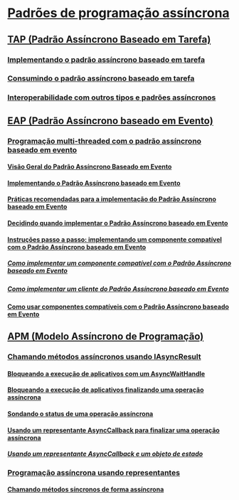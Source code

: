 # [Padrões de programação assíncrona](index.md)
## [TAP (Padrão Assíncrono Baseado em Tarefa)](task-based-asynchronous-pattern-tap.md)
### [Implementando o padrão assíncrono baseado em tarefa](implementing-the-task-based-asynchronous-pattern.md)
### [Consumindo o padrão assíncrono baseado em tarefa](consuming-the-task-based-asynchronous-pattern.md)
### [Interoperabilidade com outros tipos e padrões assíncronos](interop-with-other-asynchronous-patterns-and-types.md)
## [EAP (Padrão Assíncrono baseado em Evento)](event-based-asynchronous-pattern-eap.md)
### [Programação multi-threaded com o padrão assíncrono baseado em evento](multithreaded-programming-with-the-event-based-asynchronous-pattern.md)
#### [Visão Geral do Padrão Assíncrono Baseado em Evento](event-based-asynchronous-pattern-overview.md)
#### [Implementando o Padrão Assíncrono baseado em Evento](implementing-the-event-based-asynchronous-pattern.md)
#### [Práticas recomendadas para a implementação do Padrão Assíncrono baseado em Evento](best-practices-for-implementing-the-event-based-asynchronous-pattern.md)
#### [Decidindo quando implementar o Padrão Assíncrono baseado em Evento](deciding-when-to-implement-the-event-based-asynchronous-pattern.md)
#### [Instruções passo a passo: implementando um componente compatível com o Padrão Assíncrono baseado em Evento](component-that-supports-the-event-based-asynchronous-pattern.md)
##### [Como implementar um componente compatível com o Padrão Assíncrono baseado em Evento](component-that-supports-the-event-based-asynchronous-pattern.md)
##### [Como implementar um cliente do Padrão Assíncrono baseado em Evento](how-to-implement-a-client-of-the-event-based-asynchronous-pattern.md)
#### [Como usar componentes compatíveis com o Padrão Assíncrono baseado em Evento](how-to-use-components-that-support-the-event-based-asynchronous-pattern.md)
## [APM (Modelo Assíncrono de Programação)](asynchronous-programming-model-apm.md)
### [Chamando métodos assíncronos usando IAsyncResult](calling-asynchronous-methods-using-iasyncresult.md)
#### [Bloqueando a execução de aplicativos com um AsyncWaitHandle](blocking-application-execution-using-an-asyncwaithandle.md)
#### [Bloqueando a execução de aplicativos finalizando uma operação assíncrona](blocking-application-execution-by-ending-an-async-operation.md)
#### [Sondando o status de uma operação assíncrona](polling-for-the-status-of-an-asynchronous-operation.md)
#### [Usando um representante AsyncCallback para finalizar uma operação assíncrona](using-an-asynccallback-delegate-to-end-an-asynchronous-operation.md)
##### [Usando um representante AsyncCallback e um objeto de estado](using-an-asynccallback-delegate-and-state-object.md)
### [Programação assíncrona usando representantes](asynchronous-programming-using-delegates.md)
#### [Chamando métodos síncronos de forma assíncrona](calling-synchronous-methods-asynchronously.md)
